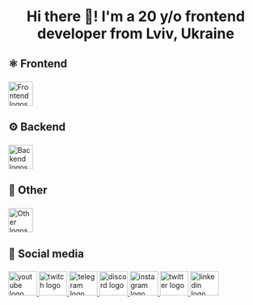 <h1 align="center">Hi there 👋! I'm a 20 y/o frontend developer from Lviv, Ukraine</h1>

###

<h2>⚛️ Frontend</h2>

###

<div>
  <img src="https://skillicons.dev/icons?i=html,css,js,ts,react,redux,jquery,sass,tailwind,bootstrap,vite" height="48" alt="Frontend logos"  />
</div>

###

<h2>⚙️ Backend</h2>

###

<div>
  <img src="https://skillicons.dev/icons?i=nodejs,sqlite,mysql,postgres,mongodb,firebase" height="48" alt="Backend logos"  />
</div>

###

<h2>🔗 Other</h2>

###

<div>
  <img src="https://skillicons.dev/icons?i=ps,vscode,git,github" height="48" alt="Other logos"  />
</div>

###

<h2>📱 Social media</h2>

###

<div>
  <a href="https://www.youtube.com/@conceptbtw" target="_blank">
    <img src="https://raw.githubusercontent.com/maurodesouza/profile-readme-generator/master/src/assets/icons/social/youtube/default.svg" width="56" height="48" alt="youtube logo"  />
  </a>
  <a href="https://www.twitch.tv/conceptbytheway" target="_blank">
    <img src="https://raw.githubusercontent.com/maurodesouza/profile-readme-generator/master/src/assets/icons/social/twitch/default.svg" width="56" height="48" alt="twitch logo"  />
  </a>
  <a href="https://t.me/conceptbytheway" target="_blank">
    <img src="https://raw.githubusercontent.com/maurodesouza/profile-readme-generator/master/src/assets/icons/social/telegram/default.svg" width="56" height="48" alt="telegram logo"  />
  </a>
  <a href="https://discord.gg/PNQJQdxx9s" target="_blank">
    <img src="https://raw.githubusercontent.com/maurodesouza/profile-readme-generator/master/src/assets/icons/social/discord/default.svg" width="56" height="48" alt="discord logo"  />
  </a>
  <a href="https://www.instagram.com/conceptbytheway/" target="_blank">
    <img src="https://raw.githubusercontent.com/maurodesouza/profile-readme-generator/master/src/assets/icons/social/instagram/default.svg" width="56" height="48" alt="instagram logo"  />
  </a>
  <a href="https://x.com/conceptbtw" target="_blank">
    <img src="https://raw.githubusercontent.com/maurodesouza/profile-readme-generator/master/src/assets/icons/social/twitter/default.svg" width="56" height="48" alt="twitter logo"  />
  </a>
  <a href="https://www.linkedin.com/in/illiamovchko/" target="_blank">
    <img src="https://raw.githubusercontent.com/maurodesouza/profile-readme-generator/master/src/assets/icons/social/linkedin/default.svg" width="56" height="48" alt="linkedin logo"  />
  </a>
</div>

###
